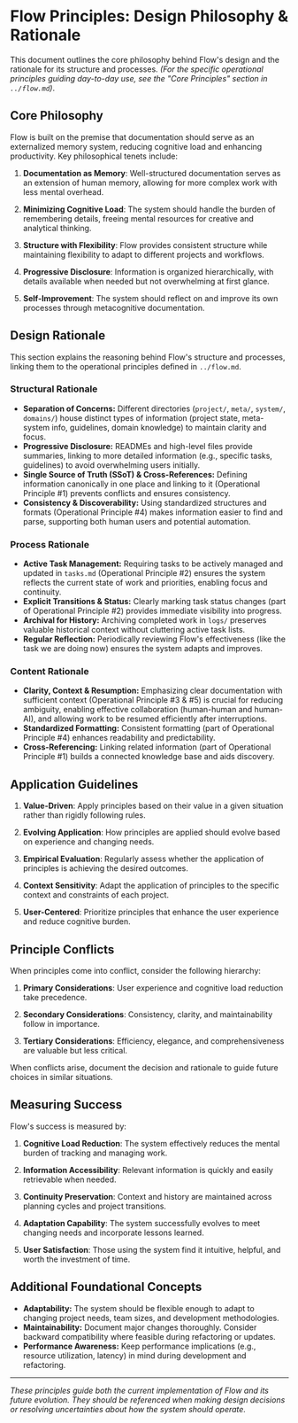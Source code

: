 # Flow Principles: Design Philosophy & Rationale

This document outlines the core philosophy behind Flow's design and the rationale for its structure and processes. *(For the specific operational principles guiding day-to-day use, see the "Core Principles" section in `../flow.md`)*.

## Core Philosophy

Flow is built on the premise that documentation should serve as an externalized memory system, reducing cognitive load and enhancing productivity. Key philosophical tenets include:

1. **Documentation as Memory**: Well-structured documentation serves as an extension of human memory, allowing for more complex work with less mental overhead.

2. **Minimizing Cognitive Load**: The system should handle the burden of remembering details, freeing mental resources for creative and analytical thinking.

3. **Structure with Flexibility**: Flow provides consistent structure while maintaining flexibility to adapt to different projects and workflows.

4. **Progressive Disclosure**: Information is organized hierarchically, with details available when needed but not overwhelming at first glance.

5. **Self-Improvement**: The system should reflect on and improve its own processes through metacognitive documentation.

## Design Rationale

This section explains the reasoning behind Flow's structure and processes, linking them to the operational principles defined in `../flow.md`.

### Structural Rationale
*   **Separation of Concerns:** Different directories (`project/`, `meta/`, `system/`, `domains/`) house distinct types of information (project state, meta-system info, guidelines, domain knowledge) to maintain clarity and focus.
*   **Progressive Disclosure:** READMEs and high-level files provide summaries, linking to more detailed information (e.g., specific tasks, guidelines) to avoid overwhelming users initially.
*   **Single Source of Truth (SSoT) & Cross-References:** Defining information canonically in one place and linking to it (Operational Principle #1) prevents conflicts and ensures consistency.
*   **Consistency & Discoverability:** Using standardized structures and formats (Operational Principle #4) makes information easier to find and parse, supporting both human users and potential automation.

### Process Rationale
*   **Active Task Management:** Requiring tasks to be actively managed and updated in `tasks.md` (Operational Principle #2) ensures the system reflects the current state of work and priorities, enabling focus and continuity.
*   **Explicit Transitions & Status:** Clearly marking task status changes (part of Operational Principle #2) provides immediate visibility into progress.
*   **Archival for History:** Archiving completed work in `logs/` preserves valuable historical context without cluttering active task lists.
*   **Regular Reflection:** Periodically reviewing Flow's effectiveness (like the task we are doing now) ensures the system adapts and improves.

### Content Rationale
*   **Clarity, Context & Resumption:** Emphasizing clear documentation with sufficient context (Operational Principle #3 & #5) is crucial for reducing ambiguity, enabling effective collaboration (human-human and human-AI), and allowing work to be resumed efficiently after interruptions.
*   **Standardized Formatting:** Consistent formatting (part of Operational Principle #4) enhances readability and predictability.
*   **Cross-Referencing:** Linking related information (part of Operational Principle #1) builds a connected knowledge base and aids discovery.

## Application Guidelines

1. **Value-Driven**: Apply principles based on their value in a given situation rather than rigidly following rules.

2. **Evolving Application**: How principles are applied should evolve based on experience and changing needs.

3. **Empirical Evaluation**: Regularly assess whether the application of principles is achieving the desired outcomes.

4. **Context Sensitivity**: Adapt the application of principles to the specific context and constraints of each project.

5. **User-Centered**: Prioritize principles that enhance the user experience and reduce cognitive burden.

## Principle Conflicts

When principles come into conflict, consider the following hierarchy:

1. **Primary Considerations**: User experience and cognitive load reduction take precedence.

2. **Secondary Considerations**: Consistency, clarity, and maintainability follow in importance.

3. **Tertiary Considerations**: Efficiency, elegance, and comprehensiveness are valuable but less critical.

When conflicts arise, document the decision and rationale to guide future choices in similar situations.

## Measuring Success

Flow's success is measured by:

1. **Cognitive Load Reduction**: The system effectively reduces the mental burden of tracking and managing work.

2. **Information Accessibility**: Relevant information is quickly and easily retrievable when needed.

3. **Continuity Preservation**: Context and history are maintained across planning cycles and project transitions.

4. **Adaptation Capability**: The system successfully evolves to meet changing needs and incorporate lessons learned.

5. **User Satisfaction**: Those using the system find it intuitive, helpful, and worth the investment of time.

## Additional Foundational Concepts

*   **Adaptability:** The system should be flexible enough to adapt to changing project needs, team sizes, and development methodologies.
*   **Maintainability:** Document major changes thoroughly. Consider backward compatibility where feasible during refactoring or updates.
*   **Performance Awareness:** Keep performance implications (e.g., resource utilization, latency) in mind during development and refactoring.

---

*These principles guide both the current implementation of Flow and its future evolution. They should be referenced when making design decisions or resolving uncertainties about how the system should operate.* 